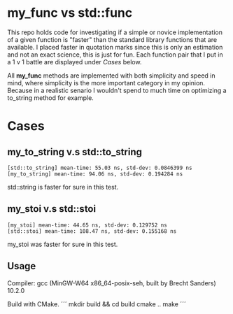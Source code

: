 # my_func vs std::func

This repo holds code for investigating if a simple or novice implementation of a given function is "faster" than the standard library functions that are available. I placed faster in quotation marks since this is only an estimation and not an exact science, this is just for fun. Each function pair that I put in a 1 v 1 battle are displayed under *Cases* below.


All **my_func** methods are implemented with both simplicity and speed in mind, where simplicity is the more important category in my opinion. Because in a realistic senario I wouldn't spend to much time on optimizing a to_string method for example.

# Cases

## my_to_string v.s std::to_string

```
[std::to_string] mean-time: 55.03 ns, std-dev: 0.0846399 ns
[my_to_string] mean-time: 94.06 ns, std-dev: 0.194284 ns
```

std::string is faster for sure in this test.


## my_stoi v.s std::stoi
```
[my_stoi] mean-time: 44.65 ns, std-dev: 0.129752 ns
[std::stoi] mean-time: 108.47 ns, std-dev: 0.155168 ns
```

my_stoi was faster for sure in this test.


## Usage

Compiler:  gcc (MinGW-W64 x86_64-posix-seh, built by Brecht Sanders) 10.2.0

Build with CMake.
´´´
mkdir build && cd build
cmake ..
make
´´´